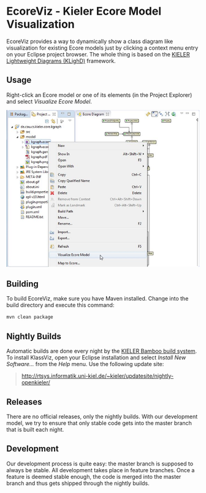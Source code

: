 EcoreViz - Kieler Ecore Model Visualization
=============================================

EcoreViz provides a way to dynamically show a class diagram like visualization for existing 
Ecore models just by clicking a context menu entry on your Eclipse project browser. 
The whole thing is based on the [KIELER Lightweight Diagrams (KLighD)](http://www.informatik.uni-kiel.de/rtsys/kieler/) framework.


Usage
-----
Right-click an Ecore model or one of its elements (in the Project Explorer) and select _Visualize Ecore Model_.

![usage example](https://raw.githubusercontent.com/OpenKieler/ecoreviz/master/doc/ecoreviz.jpg) 

Building
--------

To build EcoreViz, make sure you have Maven installed. Change into the
build directory and execute this command:

```bash
mvn clean package
```


Nightly Builds
--------------

Automatic builds are done every night by the [KIELER Bamboo build system](http://rtsys.informatik.uni-kiel.de/bamboo). To install KlassViz, open your Eclipse installation and select _Install New Software..._ from the _Help_ menu. Use the following update site:

> http://rtsys.informatik.uni-kiel.de/~kieler/updatesite/nightly-openkieler/


Releases
--------

There are no official releases, only the nightly builds. With our development model, we try to ensure that only stable code gets into the master branch that is built each night.


Development
-----------

Our development process is quite easy: the master branch is supposed to always be stable. All development takes place in feature branches. Once a feature is deemed stable enough, the code is merged into the master branch and thus gets shipped through the nightly builds.
